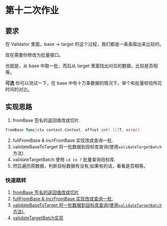 # 第十二次作业

## 要求

在 Validator 里面，base -> target 的这个过程，我们都是一条条取出来比较的。

现在需要你修改为批量接口。

也就是，从 base 中取一批，而后从 target 里面找出对应的数据，比较是否相等。

**可选** 你可以测试一下，在 base 中有十万条数据的情况下，单个和批量校验所花时间的对比。

## 实现思路

1. fromBase 签名的返回值改成切片.
```go
fromBase func(ctx context.Context, offset int) ([]T, error)
```
2. fullFromBase & incrFromBase 实现改成查询一批.
3. validateBaseToTarget 将一批数据到目标库查询(使用`validateTargetBatch`方法).
4. validateTargetBatch 使用 `id in ?` 批量查询目标库.
5. 然后遍历原数据，判断目标数据有没有;如果有的话，看看是否相等。

### 快速跳转

1. [fromBase 签名的返回值改成切片](./webook/pkg/migrator/validator/validator.go#L29)
2. [fullFromBase & incrFromBase 实现改成查询一批.](./webook/pkg/migrator/validator/validator.go#L157)
3. [validateBaseToTarget 将一批数据到目标库查询(使用`validateTargetBatch`方法).](./webook/pkg/migrator/validator/validator.go#L61)
4. [validateTargetBatch实现](./webook/pkg/migrator/validator/validator.go#L91)

